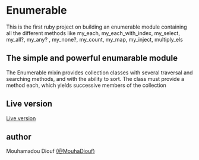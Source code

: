 # Enumerable
This is the first ruby project on building an enumerable module containing all the different methods like my_each, my_each_with_index, my_select, my_all?, my_any? , my_none?, my_count, my_map, my_inject, multiply_els

## The simple and powerful enumarable module

The Enumerable mixin provides collection classes with several traversal and searching methods, and with the ability to sort. The class must provide a method each, which yields successive members of the collection

## Live version

<a href="https://repl.it/@MouhamadouDiouf/Enumerable" target ="_blank"> Live version </a>

## author

Mouhamadou Diouf <a href="https://github.com/MouhaDiouf">(@MouhaDiouf)</a>